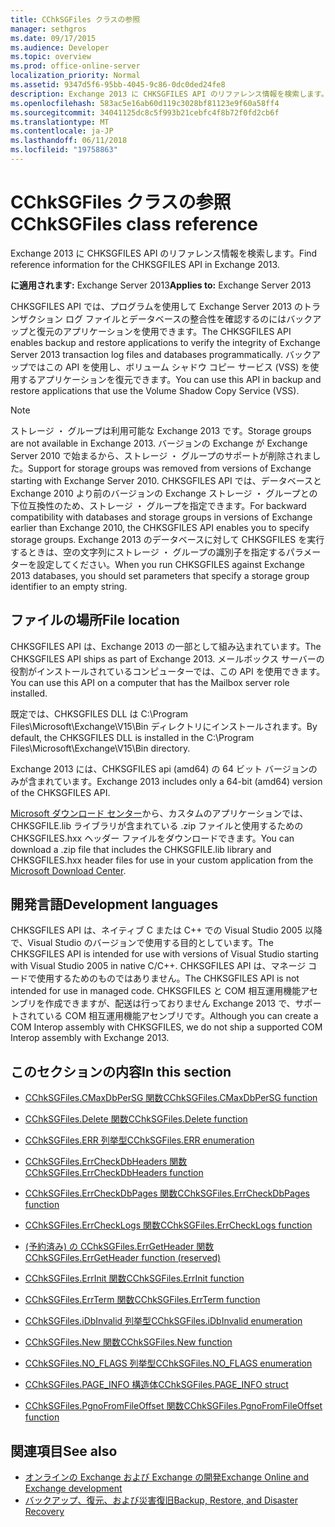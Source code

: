 ```yaml
---
title: CChkSGFiles クラスの参照
manager: sethgros
ms.date: 09/17/2015
ms.audience: Developer
ms.topic: overview
ms.prod: office-online-server
localization_priority: Normal
ms.assetid: 9347d5f6-95bb-4045-9c86-0dc0ded24fe8
description: Exchange 2013 に CHKSGFILES API のリファレンス情報を検索します。
ms.openlocfilehash: 583ac5e16ab60d119c3028bf81123e9f60a58ff4
ms.sourcegitcommit: 34041125dc8c5f993b21cebfc4f8b72f0fd2cb6f
ms.translationtype: MT
ms.contentlocale: ja-JP
ms.lasthandoff: 06/11/2018
ms.locfileid: "19758863"
---
```

# <a name="cchksgfiles-class-reference"></a><span data-ttu-id="63edb-103">CChkSGFiles クラスの参照</span><span class="sxs-lookup"><span data-stu-id="63edb-103">CChkSGFiles class reference</span></span>

<span data-ttu-id="63edb-104">Exchange 2013 に CHKSGFILES API のリファレンス情報を検索します。</span><span class="sxs-lookup"><span data-stu-id="63edb-104">Find reference information for the CHKSGFILES API in Exchange 2013.</span></span>
  
<span data-ttu-id="63edb-105">**に適用されます:** Exchange Server 2013</span><span class="sxs-lookup"><span data-stu-id="63edb-105">**Applies to:** Exchange Server 2013</span></span> 
  
<span data-ttu-id="63edb-106">CHKSGFILES API では、プログラムを使用して Exchange Server 2013 のトランザクション ログ ファイルとデータベースの整合性を確認するのにはバックアップと復元のアプリケーションを使用できます。</span><span class="sxs-lookup"><span data-stu-id="63edb-106">The CHKSGFILES API enables backup and restore applications to verify the integrity of Exchange Server 2013 transaction log files and databases programmatically.</span></span> <span data-ttu-id="63edb-107">バックアップではこの API を使用し、ボリューム シャドウ コピー サービス (VSS) を使用するアプリケーションを復元できます。</span><span class="sxs-lookup"><span data-stu-id="63edb-107">You can use this API in backup and restore applications that use the Volume Shadow Copy Service (VSS).</span></span>
  
> [!NOTE]
> <span data-ttu-id="63edb-108">ストレージ ・ グループは利用可能な Exchange 2013 です。</span><span class="sxs-lookup"><span data-stu-id="63edb-108">Storage groups are not available in Exchange 2013.</span></span> <span data-ttu-id="63edb-109">バージョンの Exchange が Exchange Server 2010 で始まるから、ストレージ ・ グループのサポートが削除されました。</span><span class="sxs-lookup"><span data-stu-id="63edb-109">Support for storage groups was removed from versions of Exchange starting with Exchange Server 2010.</span></span> <span data-ttu-id="63edb-110">CHKSGFILES API では、データベースと Exchange 2010 より前のバージョンの Exchange ストレージ ・ グループとの下位互換性のため、ストレージ ・ グループを指定できます。</span><span class="sxs-lookup"><span data-stu-id="63edb-110">For backward compatibility with databases and storage groups in versions of Exchange earlier than Exchange 2010, the CHKSGFILES API enables you to specify storage groups.</span></span> <span data-ttu-id="63edb-111">Exchange 2013 のデータベースに対して CHKSGFILES を実行するときは、空の文字列にストレージ ・ グループの識別子を指定するパラメーターを設定してください。</span><span class="sxs-lookup"><span data-stu-id="63edb-111">When you run CHKSGFILES against Exchange 2013 databases, you should set parameters that specify a storage group identifier to an empty string.</span></span> 
  
## <a name="file-location"></a><span data-ttu-id="63edb-112">ファイルの場所</span><span class="sxs-lookup"><span data-stu-id="63edb-112">File location</span></span>
<span data-ttu-id="63edb-113"><a name="bk_fileslocation"> </a></span><span class="sxs-lookup"><span data-stu-id="63edb-113"></span></span>

<span data-ttu-id="63edb-114">CHKSGFILES API は、Exchange 2013 の一部として組み込まれています。</span><span class="sxs-lookup"><span data-stu-id="63edb-114">The CHKSGFILES API ships as part of Exchange 2013.</span></span> <span data-ttu-id="63edb-115">メールボックス サーバーの役割がインストールされているコンピューターでは、この API を使用できます。</span><span class="sxs-lookup"><span data-stu-id="63edb-115">You can use this API on a computer that has the Mailbox server role installed.</span></span> 
  
<span data-ttu-id="63edb-116">既定では、CHKSGFILES DLL は C:\Program Files\Microsoft\Exchange\V15\Bin ディレクトリにインストールされます。</span><span class="sxs-lookup"><span data-stu-id="63edb-116">By default, the CHKSGFILES DLL is installed in the C:\Program Files\Microsoft\Exchange\V15\Bin directory.</span></span>
  
<span data-ttu-id="63edb-117">Exchange 2013 には、CHKSGFILES api (amd64) の 64 ビット バージョンのみが含まれています。</span><span class="sxs-lookup"><span data-stu-id="63edb-117">Exchange 2013 includes only a 64-bit (amd64) version of the CHKSGFILES API.</span></span> 
  
<span data-ttu-id="63edb-118">[Microsoft ダウンロード センター](http://www.microsoft.com/en-us/download/details.aspx?id=36802)から、カスタムのアプリケーションでは、CHKSGFILE.lib ライブラリが含まれている .zip ファイルと使用するための CHKSGFILES.hxx ヘッダー ファイルをダウンロードできます。</span><span class="sxs-lookup"><span data-stu-id="63edb-118">You can download a .zip file that includes the CHKSGFILE.lib library and CHKSGFILES.hxx header files for use in your custom application from the [Microsoft Download Center](http://www.microsoft.com/en-us/download/details.aspx?id=36802).</span></span>
  
## <a name="development-languages"></a><span data-ttu-id="63edb-119">開発言語</span><span class="sxs-lookup"><span data-stu-id="63edb-119">Development languages</span></span>
<span data-ttu-id="63edb-120"><a name="bk_developmentlanguages"> </a></span><span class="sxs-lookup"><span data-stu-id="63edb-120"></span></span>

<span data-ttu-id="63edb-121">CHKSGFILES API は、ネイティブ C または C++ での Visual Studio 2005 以降で、Visual Studio のバージョンで使用する目的としています。</span><span class="sxs-lookup"><span data-stu-id="63edb-121">The CHKSGFILES API is intended for use with versions of Visual Studio starting with Visual Studio 2005 in native C/C++.</span></span> <span data-ttu-id="63edb-122">CHKSGFILES API は、マネージ コードで使用するためのものではありません。</span><span class="sxs-lookup"><span data-stu-id="63edb-122">The CHKSGFILES API is not intended for use in managed code.</span></span> <span data-ttu-id="63edb-123">CHKSGFILES と COM 相互運用機能アセンブリを作成できますが、配送は行っておりません Exchange 2013 で、サポートされている COM 相互運用機能アセンブリです。</span><span class="sxs-lookup"><span data-stu-id="63edb-123">Although you can create a COM Interop assembly with CHKSGFILES, we do not ship a supported COM Interop assembly with Exchange 2013.</span></span>
  
## <a name="in-this-section"></a><span data-ttu-id="63edb-124">このセクションの内容</span><span class="sxs-lookup"><span data-stu-id="63edb-124">In this section</span></span>
<span data-ttu-id="63edb-125"><a name="bk_inthissection"> </a></span><span class="sxs-lookup"><span data-stu-id="63edb-125"></span></span>

- [<span data-ttu-id="63edb-126">CChkSGFiles.CMaxDbPerSG 関数</span><span class="sxs-lookup"><span data-stu-id="63edb-126">CChkSGFiles.CMaxDbPerSG function</span></span>](cchksgfiles-cmaxdbpersg-function.md)
    
- [<span data-ttu-id="63edb-127">CChkSGFiles.Delete 関数</span><span class="sxs-lookup"><span data-stu-id="63edb-127">CChkSGFiles.Delete function</span></span>](cchksgfiles-delete-function.md)
    
- [<span data-ttu-id="63edb-128">CChkSGFiles.ERR 列挙型</span><span class="sxs-lookup"><span data-stu-id="63edb-128">CChkSGFiles.ERR enumeration</span></span>](cchksgfiles-err-enumeration.md)
    
- [<span data-ttu-id="63edb-129">CChkSGFiles.ErrCheckDbHeaders 関数</span><span class="sxs-lookup"><span data-stu-id="63edb-129">CChkSGFiles.ErrCheckDbHeaders function</span></span>](cchksgfiles-errcheckdbheaders-function.md)
    
- [<span data-ttu-id="63edb-130">CChkSGFiles.ErrCheckDbPages 関数</span><span class="sxs-lookup"><span data-stu-id="63edb-130">CChkSGFiles.ErrCheckDbPages function</span></span>](cchksgfiles-errcheckdbpages-function.md)
    
- [<span data-ttu-id="63edb-131">CChkSGFiles.ErrCheckLogs 関数</span><span class="sxs-lookup"><span data-stu-id="63edb-131">CChkSGFiles.ErrCheckLogs function</span></span>](cchksgfiles-errchecklogs-function.md)
    
- [<span data-ttu-id="63edb-132">(予約済み) の CChkSGFiles.ErrGetHeader 関数</span><span class="sxs-lookup"><span data-stu-id="63edb-132">CChkSGFiles.ErrGetHeader function (reserved)</span></span>](cchksgfiles-errgetheader-function-reserved.md)
    
- [<span data-ttu-id="63edb-133">CChkSGFiles.ErrInit 関数</span><span class="sxs-lookup"><span data-stu-id="63edb-133">CChkSGFiles.ErrInit function</span></span>](cchksgfiles-errinit-function.md)
    
- [<span data-ttu-id="63edb-134">CChkSGFiles.ErrTerm 関数</span><span class="sxs-lookup"><span data-stu-id="63edb-134">CChkSGFiles.ErrTerm function</span></span>](cchksgfiles-errterm-function.md)
    
- [<span data-ttu-id="63edb-135">CChkSGFiles.iDbInvalid 列挙型</span><span class="sxs-lookup"><span data-stu-id="63edb-135">CChkSGFiles.iDbInvalid enumeration</span></span>](cchksgfiles-idbinvalid-enumeration.md)
    
- [<span data-ttu-id="63edb-136">CChkSGFiles.New 関数</span><span class="sxs-lookup"><span data-stu-id="63edb-136">CChkSGFiles.New function</span></span>](cchksgfiles-new-function.md)
    
- [<span data-ttu-id="63edb-137">CChkSGFiles.NO_FLAGS 列挙型</span><span class="sxs-lookup"><span data-stu-id="63edb-137">CChkSGFiles.NO_FLAGS enumeration</span></span>](cchksgfiles-no_flags-enumeration.md)
    
- [<span data-ttu-id="63edb-138">CChkSGFiles.PAGE_INFO 構造体</span><span class="sxs-lookup"><span data-stu-id="63edb-138">CChkSGFiles.PAGE_INFO struct</span></span>](cchksgfiles-page_info-struct.md)
    
- [<span data-ttu-id="63edb-139">CChkSGFiles.PgnoFromFileOffset 関数</span><span class="sxs-lookup"><span data-stu-id="63edb-139">CChkSGFiles.PgnoFromFileOffset function</span></span>](cchksgfiles-pgnofromfileoffset-function.md)
    
## <a name="see-also"></a><span data-ttu-id="63edb-140">関連項目</span><span class="sxs-lookup"><span data-stu-id="63edb-140">See also</span></span>

- [<span data-ttu-id="63edb-141">オンラインの Exchange および Exchange の開発</span><span class="sxs-lookup"><span data-stu-id="63edb-141">Exchange Online and Exchange development</span></span>](../exchange-server-development.md)
- [<span data-ttu-id="63edb-142">バックアップ、復元、および災害復旧</span><span class="sxs-lookup"><span data-stu-id="63edb-142">Backup, Restore, and Disaster Recovery</span></span>](http://technet.microsoft.com/en-us/library/dd876874)
    

